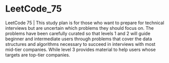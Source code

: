 # LeetCode_75
 LeetCode 75 | This study plan is for those who want to prepare for technical interviews but are uncertain which problems they should focus on. The problems have been carefully curated so that levels 1 and 2 will guide beginner and intermediate users through problems that cover the data structures and algorithms necessary to succeed in interviews with most mid-tier companies. While level 3 provides material to help users whose targets are top-tier companies.
